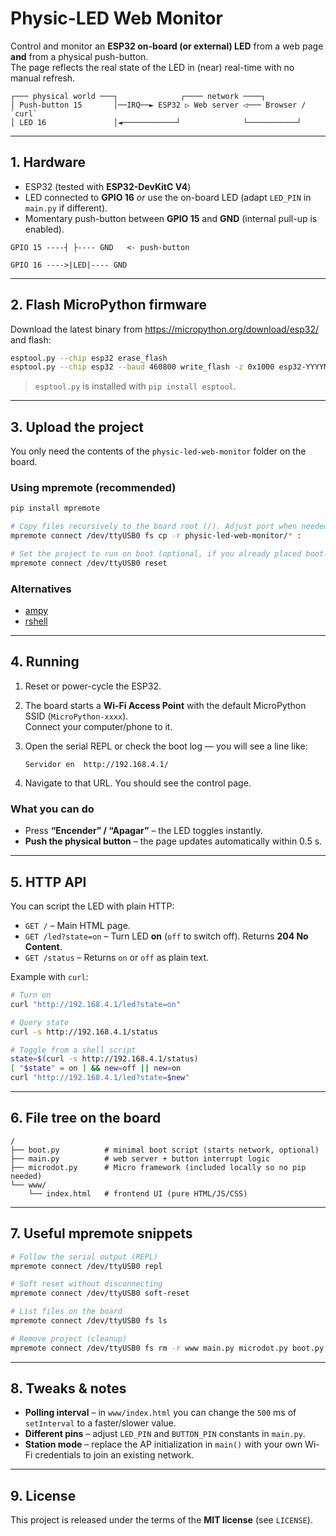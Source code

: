 # Physic-LED Web Monitor

Control and monitor an **ESP32 on-board (or external) LED** from a web page **and** from a physical push-button.  
The page reflects the real state of the LED in (near) real-time with no manual refresh.

```
┌─── physical world ───┐              ┌──── network ────┐
│ Push-button 15       │──IRQ──► ESP32 ▷ Web server ◁─── Browser / `curl`
│ LED 16               │◄────────────┘              └───────────┘
```

---

## 1. Hardware

* ESP32 (tested with **ESP32-DevKitC V4**)
* LED connected to **GPIO 16** *or* use the on-board LED (adapt `LED_PIN` in `main.py` if different).
* Momentary push-button between **GPIO 15** and **GND** (internal pull-up is enabled).

```
GPIO 15 ----┤ ├---- GND   <- push-button

GPIO 16 ---->|LED|---- GND
```

---

## 2. Flash MicroPython firmware

Download the latest binary from <https://micropython.org/download/esp32/> and flash:

```bash
esptool.py --chip esp32 erase_flash
esptool.py --chip esp32 --baud 460800 write_flash -z 0x1000 esp32-YYYYMMDD-vX.Y.bin
```

> `esptool.py` is installed with `pip install esptool`.

---

## 3. Upload the project

You only need the contents of the `physic-led-web-monitor` folder on the board.

### Using mpremote (recommended)

```bash
pip install mpremote

# Copy files recursively to the board root (/). Adjust port when needed.
mpremote connect /dev/ttyUSB0 fs cp -r physic-led-web-monitor/* :

# Set the project to run on boot (optional, if you already placed boot.py & main.py above).
mpremote connect /dev/ttyUSB0 reset
```

### Alternatives

* [ampy](https://github.com/scientifichackers/ampy)
* [rshell](https://github.com/dhylands/rshell)

---

## 4. Running

1. Reset or power-cycle the ESP32.
2. The board starts a **Wi-Fi Access Point** with the default MicroPython SSID (`MicroPython-xxxx`).  
   Connect your computer/phone to it.
3. Open the serial REPL or check the boot log — you will see a line like:

   ```text
   Servidor en  http://192.168.4.1/
   ```

4. Navigate to that URL. You should see the control page.

### What you can do

* Press **“Encender” / “Apagar”** – the LED toggles instantly.
* **Push the physical button** – the page updates automatically within 0.5 s.

---

## 5. HTTP API

You can script the LED with plain HTTP:

* `GET /` – Main HTML page.
* `GET /led?state=on` – Turn LED **on** (`off` to switch off). Returns **204 No Content**.
* `GET /status` – Returns `on` or `off` as plain text.

Example with `curl`:

```bash
# Turn on
curl "http://192.168.4.1/led?state=on"

# Query state
curl -s http://192.168.4.1/status

# Toggle from a shell script
state=$(curl -s http://192.168.4.1/status)
[ "$state" = on ] && new=off || new=on
curl "http://192.168.4.1/led?state=$new"
```

---

## 6. File tree on the board

```
/
├── boot.py          # minimal boot script (starts network, optional)
├── main.py          # web server + button interrupt logic
├── microdot.py      # Micro framework (included locally so no pip needed)
└── www/
    └── index.html   # frontend UI (pure HTML/JS/CSS)
```

---

## 7. Useful mpremote snippets

```bash
# Follow the serial output (REPL)
mpremote connect /dev/ttyUSB0 repl

# Soft reset without disconnecting
mpremote connect /dev/ttyUSB0 soft-reset

# List files on the board
mpremote connect /dev/ttyUSB0 fs ls

# Remove project (cleanup)
mpremote connect /dev/ttyUSB0 fs rm -r www main.py microdot.py boot.py
```

---

## 8. Tweaks & notes

* **Polling interval** – in `www/index.html` you can change the `500` ms of `setInterval` to a faster/slower value.
* **Different pins** – adjust `LED_PIN` and `BUTTON_PIN` constants in `main.py`.
* **Station mode** – replace the AP initialization in `main()` with your own Wi-Fi credentials to join an existing network.

---

## 9. License

This project is released under the terms of the **MIT license** (see `LICENSE`).


